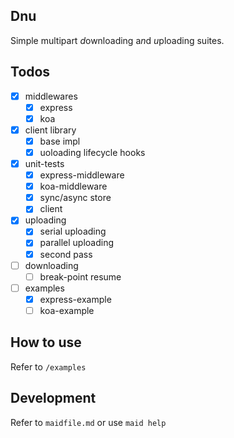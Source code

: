 ## Dnu
Simple multipart *d*ownloading a*n*d *u*ploading suites. 

## Todos
* [x] middlewares
  * [x] express
  * [x] koa
* [x] client library
  * [x] base impl
  * [x] uoloading lifecycle hooks
* [x] unit-tests
  * [x] express-middleware
  * [x] koa-middleware 
  * [x] sync/async store
  * [x] client
* [x] uploading
  * [x] serial uploading
  * [x] parallel uploading
  * [x] second pass
* [ ] downloading
  * [ ] break-point resume
* [ ] examples
  * [x] express-example
  * [ ] koa-example

## How to use

Refer to ``/examples``

## Development

Refer to ``maidfile.md`` or use ``maid help``
